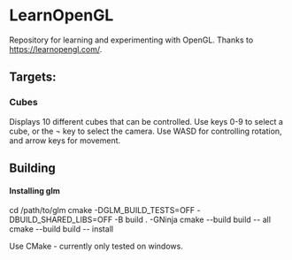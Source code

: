 # LearnOpenGL
Repository for learning and experimenting with OpenGL. 
Thanks to https://learnopengl.com/.

## Targets:

### Cubes
Displays 10 different cubes that can be controlled. Use keys 0-9 to select a cube, or the ¬ key to select the camera. Use WASD for controlling rotation, and arrow keys for movement.

## Building

#### Installing glm
cd /path/to/glm
cmake -DGLM_BUILD_TESTS=OFF -DBUILD_SHARED_LIBS=OFF -B build . -GNinja
cmake --build build -- all
cmake --build build -- install

Use CMake - currently only tested on windows.